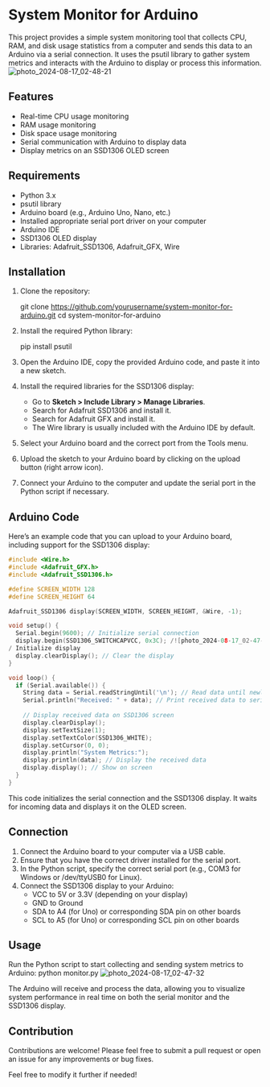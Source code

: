 # System Monitor for Arduino

This project provides a simple system monitoring tool that collects CPU, RAM, and disk usage statistics from a computer and sends this data to an Arduino via a serial connection. It uses the psutil library to gather system metrics and interacts with the Arduino to display or process this information.
![photo_2024-08-17_02-48-21](https://github.com/user-attachments/assets/7905ac4b-08c6-4070-b46d-2d3e22b6e058)

## Features

- Real-time CPU usage monitoring
- RAM usage monitoring
- Disk space usage monitoring
- Serial communication with Arduino to display data
- Display metrics on an SSD1306 OLED screen

## Requirements

- Python 3.x
- psutil library
- Arduino board (e.g., Arduino Uno, Nano, etc.)
- Installed appropriate serial port driver on your computer
- Arduino IDE
- SSD1306 OLED display
- Libraries: Adafruit_SSD1306, Adafruit_GFX, Wire

## Installation

1. Clone the repository:
   
   git clone https://github.com/yourusername/system-monitor-for-arduino.git
   cd system-monitor-for-arduino
   

2. Install the required Python library:
   
   pip install psutil
   

3. Open the Arduino IDE, copy the provided Arduino code, and paste it into a new sketch.

4. Install the required libraries for the SSD1306 display:
   - Go to **Sketch > Include Library > Manage Libraries**.
   - Search for Adafruit SSD1306 and install it.
   - Search for Adafruit GFX and install it.
   - The Wire library is usually included with the Arduino IDE by default.

5. Select your Arduino board and the correct port from the Tools menu.

6. Upload the sketch to your Arduino board by clicking on the upload button (right arrow icon).

7. Connect your Arduino to the computer and update the serial port in the Python script if necessary.

## Arduino Code

Here’s an example code that you can upload to your Arduino board, including support for the SSD1306 display:
```cpp
#include <Wire.h>
#include <Adafruit_GFX.h>
#include <Adafruit_SSD1306.h>

#define SCREEN_WIDTH 128
#define SCREEN_HEIGHT 64

Adafruit_SSD1306 display(SCREEN_WIDTH, SCREEN_HEIGHT, &Wire, -1);

void setup() {
  Serial.begin(9600); // Initialize serial connection
  display.begin(SSD1306_SWITCHCAPVCC, 0x3C); /![photo_2024-08-17_02-47-32](https://github.com/user-attachments/assets/583044f4-31a0-43e1-a691-05765af8d754)
/ Initialize display
  display.clearDisplay(); // Clear the display
}

void loop() {
  if (Serial.available()) {
    String data = Serial.readStringUntil('\n'); // Read data until newline
    Serial.println("Received: " + data); // Print received data to serial monitor
    
    // Display received data on SSD1306 screen
    display.clearDisplay();
    display.setTextSize(1);
    display.setTextColor(SSD1306_WHITE);
    display.setCursor(0, 0);
    display.println("System Metrics:");
    display.println(data); // Display the received data
    display.display(); // Show on screen
  }
}
```

This code initializes the serial connection and the SSD1306 display. It waits for incoming data and displays it on the OLED screen.

## Connection

1. Connect the Arduino board to your computer via a USB cable.
2. Ensure that you have the correct driver installed for the serial port.
3. In the Python script, specify the correct serial port (e.g., COM3 for Windows or /dev/ttyUSB0 for Linux).
4. Connect the SSD1306 display to your Arduino:
   - VCC to 5V or 3.3V (depending on your display)
   - GND to Ground
   - SDA to A4 (for Uno) or corresponding SDA pin on other boards
   - SCL to A5 (for Uno) or corresponding SCL pin on other boards

## Usage

Run the Python script to start collecting and sending system metrics to Arduino:
python monitor.py
![photo_2024-08-17_02-47-32](https://github.com/user-attachments/assets/b121e719-e616-462e-a49c-17440a155495)


The Arduino will receive and process the data, allowing you to visualize system performance in real time on both the serial monitor and the SSD1306 display.

## Contribution

Contributions are welcome! Please feel free to submit a pull request or open an issue for any improvements or bug fixes.

Feel free to modify it further if needed!
